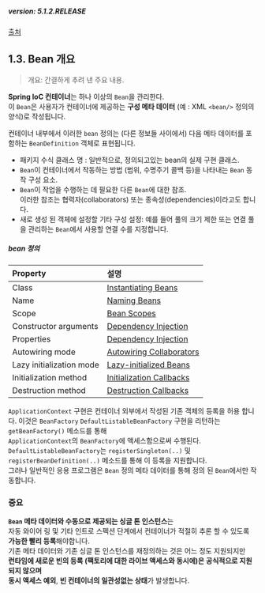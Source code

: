 ##### version: 5.1.2.RELEASE
[출처](https://docs.spring.io/spring/docs/5.1.2.RELEASE/spring-framework-reference/core.html#beans-definition)

## 1.3. Bean 개요
> 개요: 간결하게 추려 낸 주요 내용.

**Spring IoC 컨테이너**는 하나 이상의 `Bean`을 관리한다.  
이 `Bean`은 사용자가 컨테이너에 제공하는 **구성 메타 데이터** (예 : XML `<bean/>` 정의의 양식)로 작성됩니다.  


컨테이너 내부에서 이러한 `bean` 정의는 (다른 정보들 사이에서) 다음 메타 데이터를 포함하는 `BeanDefinition` 객체로 표현됩니다.  
- 패키지 수식 클래스 명 : 일반적으로, 정의되고있는 bean의 실제 구현 클래스.  
- `Bean`이 컨테이너에서 작동하는 방법 (범위, 수명주기 콜백 등)을 나타내는 `Bean` 동작 구성 요소.  
- `Bean`이 작업을 수행하는 데 필요한 다른 `Bean`에 대한 참조.  
이러한 참조는 협력자(collaborators) 또는 종속성(dependencies)이라고도 합니다.  
- 새로 생성 된 객체에 설정할 기타 구성 설정: 예를 들어 풀의 크기 제한 또는 연결 풀을 관리하는 `Bean`에서 사용할 연결 수를 지정합니다.  

##### bean 정의
|Property|설명|
|:--------|:--------|
|Class|[Instantiating Beans](https://docs.spring.io/spring/docs/5.1.2.RELEASE/spring-framework-reference/core.html#beans-factory-class)|
|Name|[Naming Beans](https://docs.spring.io/spring/docs/5.1.2.RELEASE/spring-framework-reference/core.html#beans-beanname)|
|Scope|[Bean Scopes](https://docs.spring.io/spring/docs/5.1.2.RELEASE/spring-framework-reference/core.html#beans-factory-scopes)|
|Constructor arguments|[Dependency Injection](https://docs.spring.io/spring/docs/5.1.2.RELEASE/spring-framework-reference/core.html#beans-factory-collaborators)|
|Properties|[Dependency Injection](https://docs.spring.io/spring/docs/5.1.2.RELEASE/spring-framework-reference/core.html#beans-factory-collaborators)|
|Autowiring mode|[Autowiring Collaborators](https://docs.spring.io/spring/docs/5.1.2.RELEASE/spring-framework-reference/core.html#beans-factory-autowire)|
|Lazy initialization mode|[Lazy-initialized Beans](https://docs.spring.io/spring/docs/5.1.2.RELEASE/spring-framework-reference/core.html#beans-factory-lazy-init)|
|Initialization method|[Initialization Callbacks](https://docs.spring.io/spring/docs/5.1.2.RELEASE/spring-framework-reference/core.html#beans-factory-lifecycle-initializingbean)|
|Destruction method|[Destruction Callbacks](https://docs.spring.io/spring/docs/5.1.2.RELEASE/spring-framework-reference/core.html#beans-factory-lifecycle-disposablebean)|


`ApplicationContext` 구현은 컨테이너 외부에서 작성된 기존 객체의 등록을 허용 합니다.
이것은 `BeanFactory` `DefaultListableBeanFactory` 구현을 리턴하는 `getBeanFactory()` 메소드를 통해  
`ApplicationContext`의 `BeanFactory`에 액세스함으로써 수행된다.  
`DefaultListableBeanFactory`는 `registerSingleton(..)` 및 `registerBeanDefinition(..)` 메소드를 통해 이 등록을 지원합니다.  
그러나 일반적인 응용 프로그램은 `Bean` 정의 메타 데이터를 통해 정의 된 `Bean`에서만 작동합니다.  


### 중요
**`Bean` 메타 데이터와 수동으로 제공되는 싱글 톤 인스턴스**는  
자동 와이어 링 및 기타 인트로 스펙션 단계에서 컨테이너가 적절히 추론 할 수 있도록 **가능한 빨리 등록**해야합니다.  
기존 메타 데이터와 기존 싱글 톤 인스턴스를 재정의하는 것은 어느 정도 지원되지만  
**런타임에 새로운 빈의 등록 (팩토리에 대한 라이브 액세스와 동시에)은 공식적으로 지원되지 않으며**  
**동시 액세스 예외**, **빈 컨테이너의 일관성없는 상태**가 발생합니다.  




